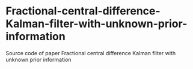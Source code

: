 # Fractional-central-difference-Kalman-filter-with-unknown-prior-information
Source code of paper Fractional central difference Kalman filter with unknown prior information
